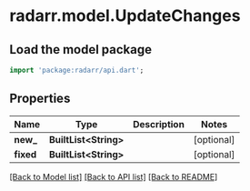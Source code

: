 # radarr.model.UpdateChanges

## Load the model package
```dart
import 'package:radarr/api.dart';
```

## Properties
Name | Type | Description | Notes
------------ | ------------- | ------------- | -------------
**new_** | **BuiltList&lt;String&gt;** |  | [optional] 
**fixed** | **BuiltList&lt;String&gt;** |  | [optional] 

[[Back to Model list]](../README.md#documentation-for-models) [[Back to API list]](../README.md#documentation-for-api-endpoints) [[Back to README]](../README.md)


